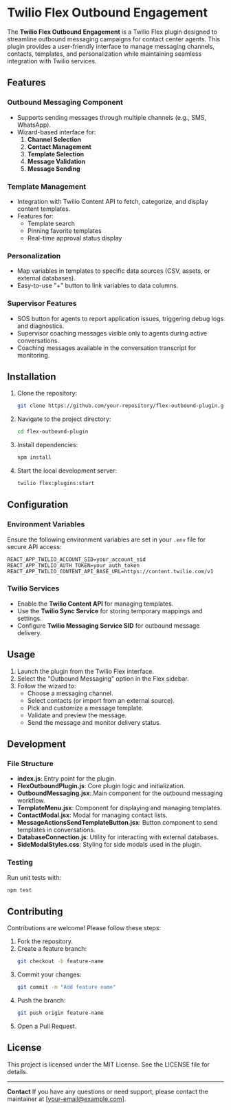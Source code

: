 # Twilio Flex Outbound Engagement

The **Twilio Flex Outbound Engagement** is a Twilio Flex plugin designed to streamline outbound messaging campaigns for contact center agents. This plugin provides a user-friendly interface to manage messaging channels, contacts, templates, and personalization while maintaining seamless integration with Twilio services.

## Features

### Outbound Messaging Component
- Supports sending messages through multiple channels (e.g., SMS, WhatsApp).
- Wizard-based interface for:
  1. **Channel Selection**
  2. **Contact Management**
  3. **Template Selection**
  4. **Message Validation**
  5. **Message Sending**

### Template Management
- Integration with Twilio Content API to fetch, categorize, and display content templates.
- Features for:
  - Template search
  - Pinning favorite templates
  - Real-time approval status display

### Personalization
- Map variables in templates to specific data sources (CSV, assets, or external databases).
- Easy-to-use "+" button to link variables to data columns.

### Supervisor Features
- SOS button for agents to report application issues, triggering debug logs and diagnostics.
- Supervisor coaching messages visible only to agents during active conversations.
- Coaching messages available in the conversation transcript for monitoring.

## Installation

1. Clone the repository:
   ```bash
   git clone https://github.com/your-repository/flex-outbound-plugin.git
   ```

2. Navigate to the project directory:
   ```bash
   cd flex-outbound-plugin
   ```

3. Install dependencies:
   ```bash
   npm install
   ```

4. Start the local development server:
   ```bash
   twilio flex:plugins:start
   ```

## Configuration

### Environment Variables
Ensure the following environment variables are set in your `.env` file for secure API access:

```plaintext
REACT_APP_TWILIO_ACCOUNT_SID=your_account_sid
REACT_APP_TWILIO_AUTH_TOKEN=your_auth_token
REACT_APP_TWILIO_CONTENT_API_BASE_URL=https://content.twilio.com/v1
```

### Twilio Services
- Enable the **Twilio Content API** for managing templates.
- Use the **Twilio Sync Service** for storing temporary mappings and settings.
- Configure **Twilio Messaging Service SID** for outbound message delivery.

## Usage

1. Launch the plugin from the Twilio Flex interface.
2. Select the "Outbound Messaging" option in the Flex sidebar.
3. Follow the wizard to:
   - Choose a messaging channel.
   - Select contacts (or import from an external source).
   - Pick and customize a message template.
   - Validate and preview the message.
   - Send the message and monitor delivery status.

## Development

### File Structure
- **index.js**: Entry point for the plugin.
- **FlexOutboundPlugin.js**: Core plugin logic and initialization.
- **OutboundMessaging.jsx**: Main component for the outbound messaging workflow.
- **TemplateMenu.jsx**: Component for displaying and managing templates.
- **ContactModal.jsx**: Modal for managing contact lists.
- **MessageActionsSendTemplateButton.jsx**: Button component to send templates in conversations.
- **DatabaseConnection.js**: Utility for interacting with external databases.
- **SideModalStyles.css**: Styling for side modals used in the plugin.

### Testing
Run unit tests with:
```bash
npm test
```

## Contributing

Contributions are welcome! Please follow these steps:
1. Fork the repository.
2. Create a feature branch:
   ```bash
   git checkout -b feature-name
   ```
3. Commit your changes:
   ```bash
   git commit -m "Add feature name"
   ```
4. Push the branch:
   ```bash
   git push origin feature-name
   ```
5. Open a Pull Request.

## License

This project is licensed under the MIT License. See the LICENSE file for details.

---

**Contact**
If you have any questions or need support, please contact the maintainer at [your-email@example.com].

